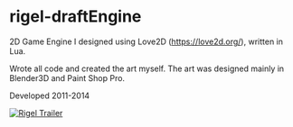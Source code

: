 # rigel-draftEngine
2D Game Engine I designed using Love2D (https://love2d.org/), written in Lua. 

Wrote all code and created the art myself. The art was designed mainly in Blender3D and Paint Shop Pro.

Developed 2011-2014

[![Rigel Trailer](https://user-images.githubusercontent.com/8327505/210160296-7777f2ed-d38a-4f06-b928-fa055160987d.png)](http://www.youtube.com/watch?v=IAI4htCgl8g "Rigel Trailer")
